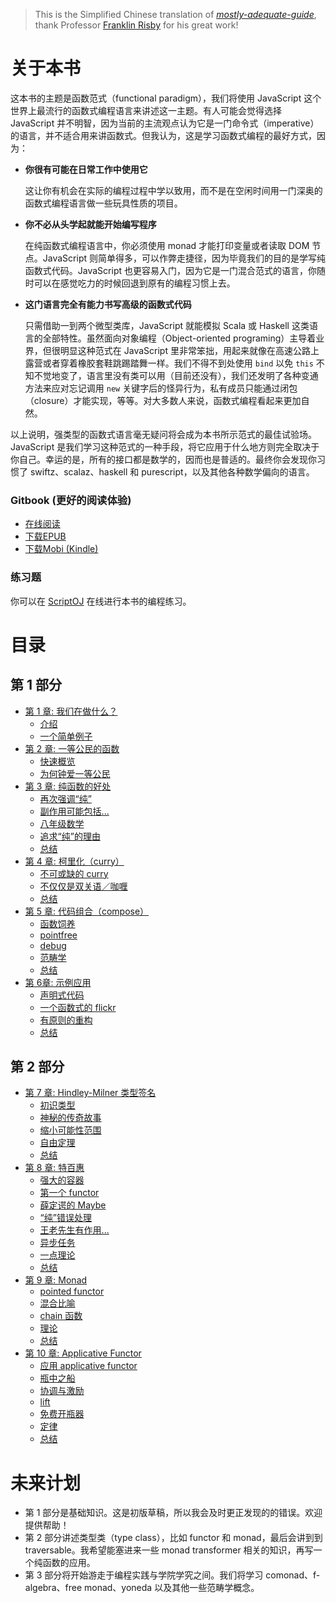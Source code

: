 > This is the Simplified Chinese translation of *[mostly-adequate-guide](https://github.com/DrBoolean/mostly-adequate-guide)*, thank Professor [Franklin Risby](https://github.com/DrBoolean) for his great work!


<!-- <img src="images/cover.png"/> -->

# 关于本书

这本书的主题是函数范式（functional paradigm），我们将使用 JavaScript 这个世界上最流行的函数式编程语言来讲述这一主题。有人可能会觉得选择 JavaScript 并不明智，因为当前的主流观点认为它是一门命令式（imperative）的语言，并不适合用来讲函数式。但我认为，这是学习函数式编程的最好方式，因为：

 * **你很有可能在日常工作中使用它**

    这让你有机会在实际的编程过程中学以致用，而不是在空闲时间用一门深奥的函数式编程语言做一些玩具性质的项目。

 * **你不必从头学起就能开始编写程序**

    在纯函数式编程语言中，你必须使用 monad 才能打印变量或者读取 DOM 节点。JavaScript 则简单得多，可以作弊走捷径，因为毕竟我们的目的是学写纯函数式代码。JavaScript 也更容易入门，因为它是一门混合范式的语言，你随时可以在感觉吃力的时候回退到原有的编程习惯上去。

 * **这门语言完全有能力书写高级的函数式代码**

    只需借助一到两个微型类库，JavaScript 就能模拟 Scala 或 Haskell 这类语言的全部特性。虽然面向对象编程（Object-oriented programing）主导着业界，但很明显这种范式在 JavaScript 里非常笨拙，用起来就像在高速公路上露营或者穿着橡胶套鞋跳踢踏舞一样。我们不得不到处使用 `bind` 以免 `this` 不知不觉地变了，语言里没有类可以用（目前还没有），我们还发明了各种变通方法来应对忘记调用 `new` 关键字后的怪异行为，私有成员只能通过闭包（closure）才能实现，等等。对大多数人来说，函数式编程看起来更加自然。

以上说明，强类型的函数式语言毫无疑问将会成为本书所示范式的最佳试验场。JavaScript 是我们学习这种范式的一种手段，将它应用于什么地方则完全取决于你自己。幸运的是，所有的接口都是数学的，因而也是普适的。最终你会发现你习惯了 swiftz、scalaz、haskell 和 purescript，以及其他各种数学偏向的语言。

### Gitbook (更好的阅读体验)

* [在线阅读](https://llh911001.gitbooks.io/mostly-adequate-guide-chinese/content/)
* [下载EPUB](https://www.gitbook.com/download/epub/book/llh911001/mostly-adequate-guide-chinese)
* [下载Mobi (Kindle)](https://www.gitbook.com/download/mobi/book/llh911001/mostly-adequate-guide-chinese)

### 练习题

你可以在 [ScriptOJ](https://scriptoj.com/problemsGroups/593a584f36387a3df1d87422) 在线进行本书的编程练习。

# 目录

## 第 1 部分

* [第 1 章: 我们在做什么？](ch1.md)
  * [介绍](ch1.md#介绍)
  * [一个简单例子](ch1.md#一个简单例子)
* [第 2 章: 一等公民的函数](ch2.md)
  * [快速概览](ch2.md#快速概览)
  * [为何钟爱一等公民](ch2.md#为何钟爱一等公民)
* [第 3 章: 纯函数的好处](ch3.md)
  * [再次强调“纯”](ch3.md#再次强调“纯”)
  * [副作用可能包括...](ch3.md#副作用可能包括)
  * [八年级数学](ch3.md#八年级数学)
  * [追求“纯”的理由](ch3.md#追求“纯”的理由)
  * [总结](ch3.md#总结)
* [第 4 章: 柯里化（curry）](ch4.md)
  * [不可或缺的 curry](ch4.md#不可或缺的-curry)
  * [不仅仅是双关语／咖喱](ch4.md#不仅仅是双关语咖喱)
  * [总结](ch4.md#总结)
* [第 5 章: 代码组合（compose）](ch5.md)
  * [函数饲养](ch5.md#函数饲养)
  * [pointfree](ch5.md#pointfree)
  * [debug](ch5.md#debug)
  * [范畴学](ch5.md#范畴学)
  * [总结](ch5.md#总结)
* [第 6章: 示例应用](ch6.md)
  * [声明式代码](ch6.md#声明式代码)
  * [一个函数式的 flickr](ch6.md#一个函数式的-flickr)
  * [有原则的重构](ch6.md#有原则的重构)
  * [总结](ch6.md#总结)

## 第 2 部分

* [第 7 章: Hindley-Milner 类型签名](ch7.md)
  * [初识类型](ch7.md#初识类型)
  * [神秘的传奇故事](ch7.md#神秘的传奇故事)
  * [缩小可能性范围](ch7.md#缩小可能性范围)
  * [自由定理](ch7.md#自由定理)
  * [总结](ch7.md#总结)
* [第 8 章: 特百惠](ch8.md)
  * [强大的容器](ch8.md#强大的容器)
  * [第一个 functor](ch8.md#第一个-functor)
  * [薛定谔的 Maybe](ch8.md#薛定谔的-maybe)
  * [“纯”错误处理](ch8.md#“纯”错误处理)
  * [王老先生有作用...](ch8.md#王老先生有作用)
  * [异步任务](ch8.md#异步任务)
  * [一点理论](ch8.md#一点理论)
  * [总结](ch8.md#总结)
* [第 9 章: Monad](ch9.md)
  * [pointed functor](ch9.md#pointed-functor)
  * [混合比喻](ch9.md#混合比喻)
  * [chain 函数](ch9.md#chain-函数)
  * [理论](ch9.md#理论)
  * [总结](ch9.md#总结)
* [第 10 章: Applicative Functor](ch10.md)
  * [应用 applicative functor](ch10.md#应用-applicative-functor)
  * [瓶中之船](ch10.md#瓶中之船)
  * [协调与激励](ch10.md#协调与激励)
  * [lift](ch10.md#lift)
  * [免费开瓶器](ch10.md#免费开瓶器)
  * [定律](ch10.md#定律)
  * [总结](ch10.md#总结)


# 未来计划

* 第 1 部分是基础知识。这是初版草稿，所以我会及时更正发现的的错误。欢迎提供帮助！
* 第 2 部分讲述类型类（type class），比如 functor 和 monad，最后会讲到到 traversable。我希望能塞进来一些 monad transformer 相关的知识，再写一个纯函数的应用。
* 第 3 部分将开始游走于编程实践与学院学究之间。我们将学习 comonad、f-algebra、free monad、yoneda 以及其他一些范畴学概念。

